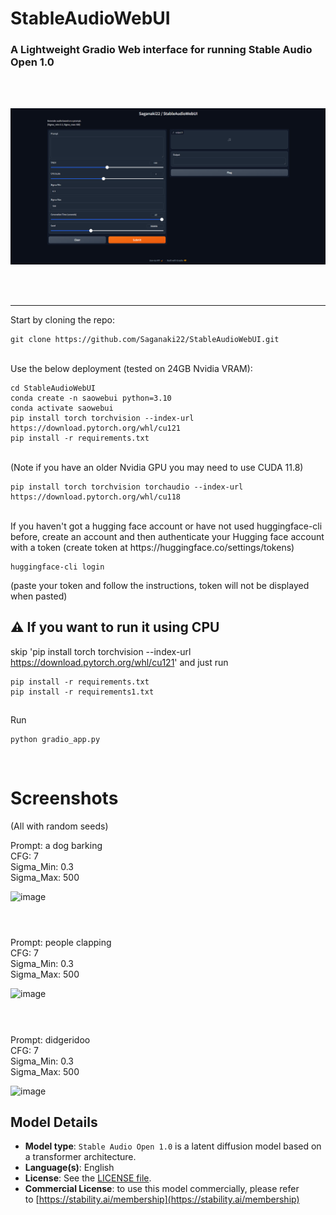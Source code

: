 # StableAudioWebUI

### A Lightweight Gradio Web interface for running Stable Audio Open 1.0 
<br>
<br>

![image](assets/screenshot.png)

<br>
<br>

---

  Start by cloning the repo:
 
    git clone https://github.com/Saganaki22/StableAudioWebUI.git

    
<br>
  Use the below deployment (tested on 24GB Nvidia VRAM):

    cd StableAudioWebUI
    conda create -n saowebui python=3.10
    conda activate saowebui
    pip install torch torchvision --index-url https://download.pytorch.org/whl/cu121
    pip install -r requirements.txt


    
<br>
  (Note if you have an older Nvidia GPU you may need to use CUDA 11.8)

    pip install torch torchvision torchaudio --index-url https://download.pytorch.org/whl/cu118

<br>
  If you haven't got a hugging face account or have not used huggingface-cli before, create an account and then authenticate your Hugging face account with a token (create token at https://huggingface.co/settings/tokens)

    huggingface-cli login

  (paste your token and follow the instructions, token will not be displayed when pasted)

  ## ⚠ If you want to run it using CPU <br> 
  skip 'pip install torch torchvision --index-url https://download.pytorch.org/whl/cu121' and just run

    pip install -r requirements.txt
    pip install -r requirements1.txt

##
Run

    python gradio_app.py
    
<br>

# Screenshots

(All with random seeds) <br>

Prompt: a dog barking <br>
CFG: 7 <br>
Sigma_Min: 0.3 <br>
Sigma_Max: 500 <br>

![image](https://github.com/Saganaki22/StableAudioWebUI/blob/main/assets/screenshot1.png)

#
<br>
Prompt: people clapping <br>
CFG: 7 <br>
Sigma_Min: 0.3 <br>
Sigma_Max: 500 <br>

![image](https://github.com/Saganaki22/StableAudioWebUI/blob/main/assets/screenshot2.png)

#
<br>
Prompt: didgeridoo <br>
CFG: 7 <br>
Sigma_Min: 0.3 <br>
Sigma_Max: 500 <br>

![image](https://github.com/Saganaki22/StableAudioWebUI/blob/main/assets/screenshot3.png)

## Model Details

- **Model type**: `Stable Audio Open 1.0` is a latent diffusion model based on a transformer architecture.
- **Language(s)**: English
- **License**: See the [LICENSE file](https://huggingface.co/stabilityai/stable-audio-open-1.0/blob/main/LICENSE).
- **Commercial License**: to use this model commercially, please refer to [https://stability.ai/membership](https://stability.ai/membership)
